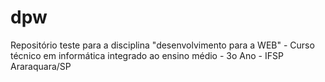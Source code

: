 # dpw
Repositório teste para a disciplina "desenvolvimento para a WEB" - Curso técnico em informática integrado ao ensino médio - 3o Ano - IFSP Araraquara/SP
